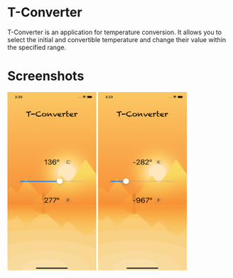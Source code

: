 # T-Converter
T-Converter is an application for temperature conversion. It allows you to select the initial and convertible temperature and change their value within the specified range.
# Screenshots
<img src="/screenshots/firstScreenshot.png" alt="drawing" width="200" height="400"/>
<img src="/screenshots/secondScreenshot.png" alt="drawing" width="200" height="400"/>

